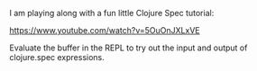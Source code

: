 I am playing along with a fun little Clojure Spec tutorial: 

https://www.youtube.com/watch?v=5OuOnJXLxVE

Evaluate the buffer in the REPL to try out the input and output of clojure.spec expressions.
